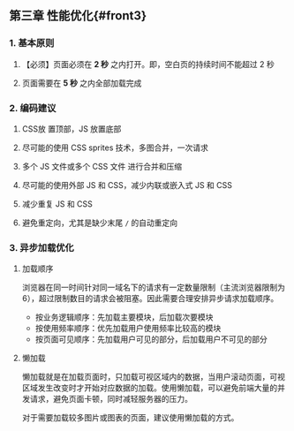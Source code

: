 ## 第三章 性能优化{#front3}

### 1. 基本原则

1. 【必须】页面必须在 **2 秒** 之内打开。即，空白页的持续时间不能超过 2 秒

2. 页面需要在 **5 秒** 之内全部加载完成

### 2. 编码建议

1. CSS放 置顶部，JS 放置底部

2. 尽可能的使用 CSS sprites 技术，多图合并，一次请求

3. 多个 JS 文件或多个 CSS 文件 进行合并和压缩

4. 尽可能的使用外部 JS 和 CSS，减少内联或嵌入式 JS 和 CSS

5. 减少重复 JS 和 CSS

6. 避免重定向，尤其是缺少末尾 `/` 的自动重定向

### 3. 异步加载优化

1. 加载顺序

    浏览器在同一时间针对同一域名下的请求有一定数量限制（主流浏览器限制为 6），超过限制数目的请求会被阻塞。因此需要合理安排异步请求加载顺序。

    - 按业务逻辑顺序：先加载主要模块，后加载次要模块
    - 按使用频率顺序：优先加载用户使用频率比较高的模块
    - 按页面可见顺序：先加载用户可见的部分，后加载用户不可见的部分

2. 懒加载

    懒加载就是在加载页面时，只加载可视区域内的数据，当用户滚动页面，可视区域发生改变时才开始对应数据的加载。使用懒加载，可以避免前端大量的并发请求，避免页面卡顿，同时减轻服务器的压力。

    对于需要加载较多图片或图表的页面，建议使用懒加载的方式。
